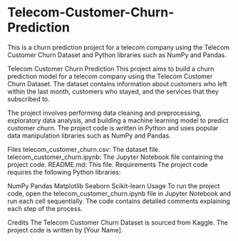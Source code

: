 # Telecom-Customer-Churn-Prediction
This is a churn prediction project for a telecom company using the Telecom Customer Churn Dataset and Python libraries such as NumPy and Pandas.


Telecom Customer Churn Prediction
This project aims to build a churn prediction model for a telecom company using the Telecom Customer Churn Dataset. The dataset contains information about customers who left within the last month, customers who stayed, and the services that they subscribed to.

The project involves performing data cleaning and preprocessing, exploratory data analysis, and building a machine learning model to predict customer churn. The project code is written in Python and uses popular data manipulation libraries such as NumPy and Pandas.

Files
telecom_customer_churn.csv: The dataset file.
telecom_customer_churn.ipynb: The Jupyter Notebook file containing the project code.
README.md: This file.
Requirements
The project code requires the following Python libraries:

NumPy
Pandas
Matplotlib
Seaborn
Scikit-learn
Usage
To run the project code, open the telecom_customer_churn.ipynb file in Jupyter Notebook and run each cell sequentially. The code contains detailed comments explaining each step of the process.

Credits
The Telecom Customer Churn Dataset is sourced from Kaggle. The project code is written by [Your Name].
